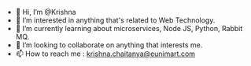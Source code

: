 - 👋 Hi, I’m @Krishna
- 👀 I’m interested in anything that's related to Web Technology.
- 🌱 I’m currently learning about microservices, Node JS, Python, Rabbit MQ.
- 💞️ I’m looking to collaborate on anything that interests me.
- 📫 How to reach me : krishna.chaitanya@eunimart.com
<!---
Krishna-Eunimart/Krishna-Eunimart is a ✨ special ✨ repository because its `README.md` (this file) appears on your GitHub profile.
You can click the Preview link to take a look at your changes.
--->
